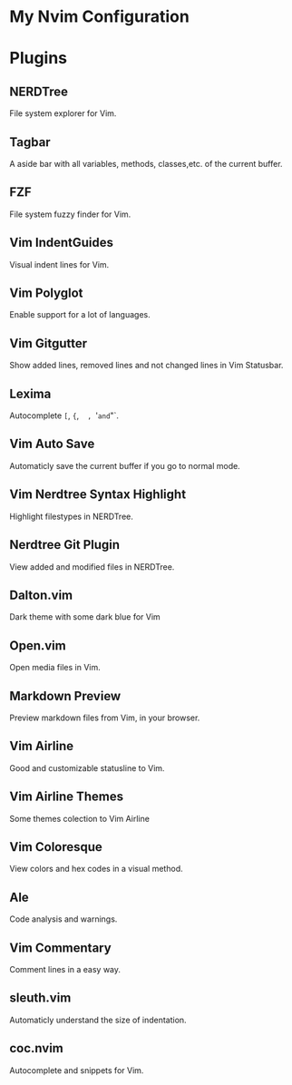 # My Nvim Configuration

# Plugins

## NERDTree

File system explorer for Vim.

## Tagbar

A aside bar with all variables, methods, classes,etc. of the current buffer.

## FZF

File system fuzzy finder for Vim.

## Vim IndentGuides

Visual indent lines for Vim.

## Vim Polyglot

Enable support for a lot of languages.

## Vim Gitgutter

Show added lines, removed lines and not changed lines in Vim Statusbar.

## Lexima

Autocomplete `[`, `{`, ` ` `, `'` and `"`.

## Vim Auto Save

Automaticly save the current buffer if you go to normal mode.

## Vim Nerdtree Syntax Highlight

Highlight filestypes in NERDTree.

## Nerdtree Git Plugin

View added and modified files in NERDTree.

## Dalton.vim

Dark theme with some dark blue for Vim

## Open.vim

Open media files in Vim.

## Markdown Preview

Preview markdown files from Vim, in your browser.

## Vim Airline

Good and customizable statusline to Vim.

## Vim Airline Themes

Some themes colection to Vim Airline

## Vim Coloresque

View colors and hex codes in a visual method.

## Ale

Code analysis and warnings.

## Vim Commentary

Comment lines in a easy way.


## sleuth.vim

Automaticly understand the size of indentation.

## coc.nvim

Autocomplete and snippets for Vim.
